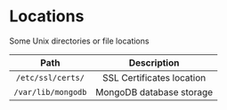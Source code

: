 # Locations

Some Unix directories or file locations

| Path               | Description               |
|:------------------:|:-------------------------:|
| `/etc/ssl/certs/`  | SSL Certificates location |
| `/var/lib/mongodb` | MongoDB database storage  |